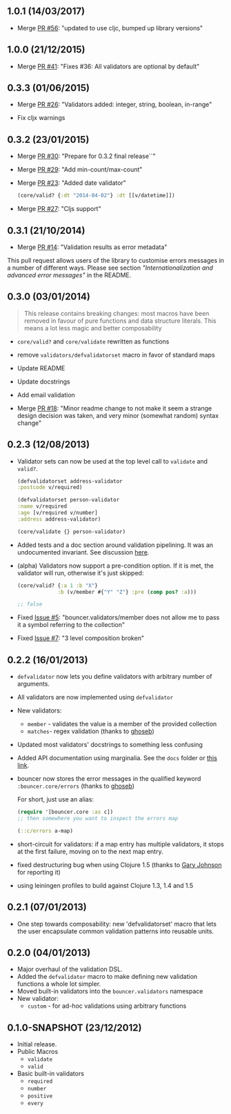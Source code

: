 ## 1.0.1 (14/03/2017)

- Merge [PR #56](https://github.com/leonardoborges/bouncer/pull/56): "updated to use cljc, bumped up library versions"

## 1.0.0 (21/12/2015)

- Merge [PR #41](https://github.com/leonardoborges/bouncer/pull/33): "Fixes #36: All validators are optional by default"

## 0.3.3 (01/06/2015)

- Merge [PR #26](https://github.com/leonardoborges/bouncer/pull/26): "Validators added: integer, string, boolean, in-range"

- Fix cljx warnings

## 0.3.2 (23/01/2015)


- Merge [PR #30](https://github.com/leonardoborges/bouncer/pull/30): "Prepare for 0.3.2 final release``"

- Merge [PR #29](https://github.com/leonardoborges/bouncer/pull/29): "Add min-count/max-count"

- Merge [PR #23](https://github.com/leonardoborges/bouncer/pull/23): "Added date validator"

    ```clojure
    (core/valid? {:dt "2014-04-02"} :dt [[v/datetime]])
    ```
- Merge [PR #27](https://github.com/leonardoborges/bouncer/pull/27): "Cljs support"    

## 0.3.1 (21/10/2014)

- Merge [PR #14](https://github.com/leonardoborges/bouncer/pull/14): "Validation results as error metadata"

This pull request allows users of the library to customise errors messages in a number of different ways. Please see section *"Internationalization and advanced error messages"* in the README.

## 0.3.0 (03/01/2014)

> This release contains breaking changes: most macros have been removed in favour of pure functions and data structure literals. This means a lot less magic and better composability


- `core/valid?` and `core/validate` rewritten as functions
- remove `validators/defvalidatorset` macro in favor of standard maps
- Update README
- Update docstrings
- Add email validation

- Merge [PR #18](https://github.com/leonardoborges/bouncer/pull/18): "Minor readme change to not make it seem a strange design decision was taken, and very minor (somewhat random) syntax change"

## 0.2.3 (12/08/2013)

- Validator sets can now be used at the top level call to `validate` and `valid?`.

    ```clojure
    (defvalidatorset address-validator
    :postcode v/required)

    (defvalidatorset person-validator
    :name v/required
    :age [v/required v/number]
    :address address-validator)

    (core/validate {} person-validator)
    ```

- Added tests and a doc section around validation pipelining. It was an undocumented invariant. See discussion [here](https://github.com/leonardoborges/bouncer/pull/4).
- (alpha) Validators now support a pre-condition option. If it is met, the validator will run, otherwise it's just skipped:

    ```clojure
    (core/valid? {:a 1 :b "X"}
                 :b (v/member #{"Y" "Z"} :pre (comp pos? :a)))

    ;; false
    ```

- Fixed [Issue #5](https://github.com/leonardoborges/bouncer/issues/5): "bouncer.validators/member does not allow me to pass it a symbol referring to the collection"

- Fixed [Issue #7](https://github.com/leonardoborges/bouncer/issues/7): "3 level composition broken"

## 0.2.2 (16/01/2013)

- `defvalidator` now lets you define validators with arbitrary number of arguments.
- All validators are now implemented using `defvalidator`
- New validators:
	- `member` - validates the value is a member of the provided collection
	- `matches`- regex validation (thanks to [ghoseb](https://github.com/ghoseb))
- Updated most validators' docstrings to something less confusing
- Added API documentation using marginalia. See the `docs` folder or [this link](http://leonardoborges.github.com/bouncer/).
- bouncer now stores the error messages in the qualified keyword `:bouncer.core/errors` (thanks to [ghoseb](https://github.com/ghoseb))

  For short, just use an alias:


   ```clojure
  (require '[bouncer.core :as c])
  ;; then somewhere you want to inspect the errors map

  (::c/errors a-map)

  ```
- short-circuit for validators: if a map entry has multiple validators, it stops at the first failure, moving on to the next map entry.
- fixed destructuring bug when using Clojure 1.5 (thanks to [Gary Johnson](gwjohnso@uvm.edu) for reporting it)
- using leiningen profiles to build against Clojure 1.3, 1.4 and 1.5

## 0.2.1 (07/01/2013)

- One step towards composability: new 'defvalidatorset' macro that lets the user encapsulate common validation patterns into reusable units.

## 0.2.0 (04/01/2013)

- Major overhaul of the validation DSL.
- Added the `defvalidator` macro to make defining new validation functions a whole lot simpler.
- Moved built-in validators into the `bouncer.validators` namespace
- New validator:
  - `custom` - for ad-hoc validations using arbitrary functions

## 0.1.0-SNAPSHOT (23/12/2012)

- Initial release.
- Public Macros
    - `validate`
    - `valid`
- Basic built-in validators
    - `required`
    - `number`
    - `positive`
    - `every`
